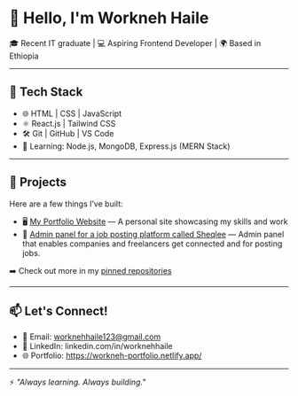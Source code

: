 # 👋 Hello, I'm Workneh Haile

🎓 Recent IT graduate | 💻 Aspiring Frontend Developer | 🌍 Based in Ethiopia

---

## 🔧 Tech Stack
- 🌐 HTML | CSS | JavaScript
- ⚛️ React.js | Tailwind CSS
- 🛠️ Git | GitHub | VS Code
- 🧠 Learning: Node.js, MongoDB, Express.js (MERN Stack)

---

## 💼 Projects
Here are a few things I’ve built:

- 🖥️ [My Portfolio Website](#) — A personal site showcasing my skills and work  
- 🔐 [Admin panel for a job posting platform called Sheqlee](#) — Admin panel that enables companies and freelancers get connected and for posting jobs.

➡️ Check out more in my [pinned repositories](https://github.com/worknehhaile)

---

## 📫 Let's Connect!
- 📧 Email: worknehhaile123@gmail.com
- 💼 LinkedIn: linkedin.com/in/worknehhaile
- 🌐 Portfolio: https://workneh-portfolio.netlify.app/

---

⚡ *"Always learning. Always building."*
